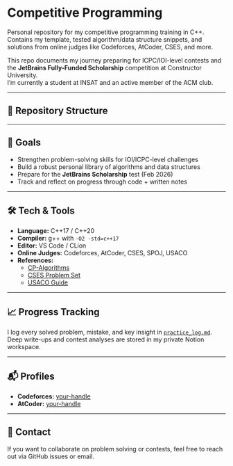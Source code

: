 # Competitive Programming

Personal repository for my competitive programming training in C++.  
Contains my template, tested algorithm/data structure snippets, and solutions from online judges like Codeforces, AtCoder, CSES, and more.  

This repo documents my journey preparing for ICPC/IOI-level contests and the **JetBrains Fully-Funded Scholarship** competition at Constructor University.  
I’m currently a student at INSAT and an active member of the ACM club.

---

## 📂 Repository Structure

---

## 🚀 Goals
- Strengthen problem-solving skills for IOI/ICPC-level challenges
- Build a robust personal library of algorithms and data structures
- Prepare for the **JetBrains Scholarship** test (Feb 2026)
- Track and reflect on progress through code + written notes

---

## 🛠 Tech & Tools
- **Language:** C++17 / C++20
- **Compiler:** g++ with `-O2 -std=c++17`
- **Editor:** VS Code / CLion
- **Online Judges:** Codeforces, AtCoder, CSES, SPOJ, USACO
- **References:** 
  - [CP-Algorithms](https://cp-algorithms.com/)
  - [CSES Problem Set](https://cses.fi/problemset/)
  - [USACO Guide](https://usaco.guide/)

---

## 📈 Progress Tracking
I log every solved problem, mistake, and key insight in [`practice_log.md`](practice_log.md).  
Deep write-ups and contest analyses are stored in my private Notion workspace.

---

## 📬 Profiles
- **Codeforces:** [your-handle](https://codeforces.com/profile/your-handle)
- **AtCoder:** [your-handle](https://atcoder.jp/users/your-handle)

---

## 🤝 Contact
If you want to collaborate on problem solving or contests, feel free to reach out via GitHub issues or email.
